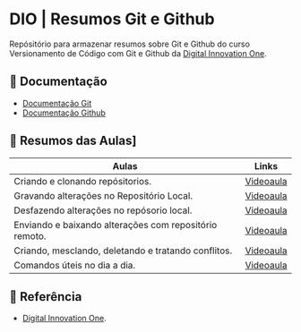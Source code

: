 # DIO | Resumos Git e Github

Repósitório para armazenar resumos sobre Git e Github do curso Versionamento de Código com Git e Github da [Digital Innovation One](https://web.dio.me/track/desenvolvimento-backend-com-kotlin).

## 🦧 Documentação
- [Documentação Git](https://git-scm.com/doc)
- [Documentação Github](https://docs.github.com/)

## 🐒 Resumos das Aulas]

| Aulas | Links |
|-------|---------|
|Criando e clonando repósitorios. |[Videoaula](https://web.dio.me/course/versionamento-de-codigo-com-git-e-github/learning/a377a00b-461c-4ab0-8258-3addd2fef14c?back=/track/desenvolvimento-backend-com-kotlin&tab=undefined&moduleId=undefined)|
|Gravando alterações no Repositório Local. | [Videoaula](https://web.dio.me/course/versionamento-de-codigo-com-git-e-github/learning/599dd3dd-d189-474f-a55c-22f37b4472da?back=/track/desenvolvimento-backend-com-kotlin&tab=undefined&moduleId=undefined)
|Desfazendo alterações no repósorio local. | [Videoaula](https://web.dio.me/course/versionamento-de-codigo-com-git-e-github/learning/3f9f2336-6fd5-44cb-ba39-d1a4f6448023?back=/track/desenvolvimento-backend-com-kotlin&tab=undefined&moduleId=undefined)|
|Enviando e baixando alterações com repositório remoto. | [Videoaula](https://web.dio.me/course/versionamento-de-codigo-com-git-e-github/learning/dd17c56e-2327-493c-942a-358a49a26549?back=/track/desenvolvimento-backend-com-kotlin&tab=undefined&moduleId=undefined)|
|Criando, mesclando, deletando e tratando conflitos. | [Videoaula](https://web.dio.me/course/versionamento-de-codigo-com-git-e-github/learning/2c7fd2b1-e7c4-4947-9b07-ffcbfb4bd689?back=/track/desenvolvimento-backend-com-kotlin&tab=undefined&moduleId=undefined)|
|Comandos úteis no dia a dia. |[Videoaula](https://web.dio.me/course/versionamento-de-codigo-com-git-e-github/learning/80018fab-daac-4917-8527-a6be2e0c3cf0?back=/track/desenvolvimento-backend-com-kotlin&tab=undefined&moduleId=undefined)|



## 🦍 Referência
- [Digital Innovation One](https://web.dio.me/track/desenvolvimento-backend-com-kotlin).
